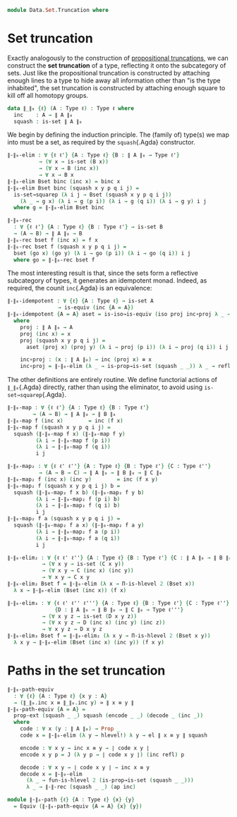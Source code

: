 <!--
```agda
open import 1Lab.HLevel.Retracts
open import 1Lab.HLevel.Universe
open import 1Lab.HIT.Truncation
open import 1Lab.HLevel
open import 1Lab.Equiv
open import 1Lab.Path
open import 1Lab.Type
open import 1Lab.Reflection.HLevel
```
-->

```agda
module Data.Set.Truncation where
```

# Set truncation

Exactly analogously to the construction of [propositional truncations],
we can construct the **set truncation** of a type, reflecting it onto
the subcategory of sets. Just like the propositional truncation is
constructed by attaching enough lines to a type to hide away all
information other than "is the type inhabited", the set truncation is
constructed by attaching enough square to kill off all homotopy groups.

[propositional truncations]: 1Lab.HIT.Truncation.html

```agda
data ∥_∥₀ {ℓ} (A : Type ℓ) : Type ℓ where
  inc    : A → ∥ A ∥₀
  squash : is-set ∥ A ∥₀
```

We begin by defining the induction principle. The (family of) type(s) we
map into must be a set, as required by the `squash`{.Agda} constructor.

```agda
∥-∥₀-elim : ∀ {ℓ ℓ'} {A : Type ℓ} {B : ∥ A ∥₀ → Type ℓ'}
          → (∀ x → is-set (B x))
          → (∀ x → B (inc x))
          → ∀ x → B x
∥-∥₀-elim Bset binc (inc x) = binc x
∥-∥₀-elim Bset binc (squash x y p q i j) =
  is-set→squarep (λ i j → Bset (squash x y p q i j))
    (λ _ → g x) (λ i → g (p i)) (λ i → g (q i)) (λ i → g y) i j
  where g = ∥-∥₀-elim Bset binc

∥-∥₀-rec
  : ∀ {ℓ ℓ'} {A : Type ℓ} {B : Type ℓ'} → is-set B
  → (A → B) → ∥ A ∥₀ → B
∥-∥₀-rec bset f (inc x) = f x
∥-∥₀-rec bset f (squash x y p q i j) =
  bset (go x) (go y) (λ i → go (p i)) (λ i → go (q i)) i j
  where go = ∥-∥₀-rec bset f
```

The most interesting result is that, since the sets form a reflective
subcategory of types, it generates an idempotent monad. Indeed, as
required, the counit `inc`{.Agda} is an equivalence:

```agda
∥-∥₀-idempotent : ∀ {ℓ} {A : Type ℓ} → is-set A
                → is-equiv (inc {A = A})
∥-∥₀-idempotent {A = A} aset = is-iso→is-equiv (iso proj inc∘proj λ _ → refl)
  where
    proj : ∥ A ∥₀ → A
    proj (inc x) = x
    proj (squash x y p q i j) =
      aset (proj x) (proj y) (λ i → proj (p i)) (λ i → proj (q i)) i j

    inc∘proj : (x : ∥ A ∥₀) → inc (proj x) ≡ x
    inc∘proj = ∥-∥₀-elim (λ _ → is-prop→is-set (squash _ _)) λ _ → refl
```

The other definitions are entirely routine. We define functorial actions
of `∥_∥₀`{.Agda} directly, rather than using the eliminator, to avoid
using `is-set→squarep`{.Agda}.

```agda
∥-∥₀-map : ∀ {ℓ ℓ'} {A : Type ℓ} {B : Type ℓ'}
        → (A → B) → ∥ A ∥₀ → ∥ B ∥₀
∥-∥₀-map f (inc x)        = inc (f x)
∥-∥₀-map f (squash x y p q i j) =
  squash (∥-∥₀-map f x) (∥-∥₀-map f y)
         (λ i → ∥-∥₀-map f (p i))
         (λ i → ∥-∥₀-map f (q i))
         i j

∥-∥₀-map₂ : ∀ {ℓ ℓ' ℓ''} {A : Type ℓ} {B : Type ℓ'} {C : Type ℓ''}
          → (A → B → C) → ∥ A ∥₀ → ∥ B ∥₀ → ∥ C ∥₀
∥-∥₀-map₂ f (inc x) (inc y)        = inc (f x y)
∥-∥₀-map₂ f (squash x y p q i j) b =
  squash (∥-∥₀-map₂ f x b) (∥-∥₀-map₂ f y b)
         (λ i → ∥-∥₀-map₂ f (p i) b)
         (λ i → ∥-∥₀-map₂ f (q i) b)
         i j
∥-∥₀-map₂ f a (squash x y p q i j) =
  squash (∥-∥₀-map₂ f a x) (∥-∥₀-map₂ f a y)
         (λ i → ∥-∥₀-map₂ f a (p i))
         (λ i → ∥-∥₀-map₂ f a (q i))
         i j

∥-∥₀-elim₂ : ∀ {ℓ ℓ' ℓ''} {A : Type ℓ} {B : Type ℓ'} {C : ∥ A ∥₀ → ∥ B ∥₀ → Type ℓ''}
           → (∀ x y → is-set (C x y))
           → (∀ x y → C (inc x) (inc y))
           → ∀ x y → C x y
∥-∥₀-elim₂ Bset f = ∥-∥₀-elim (λ x → Π-is-hlevel 2 (Bset x))
  λ x → ∥-∥₀-elim (Bset (inc x)) (f x)

∥-∥₀-elim₃ : ∀ {ℓ ℓ' ℓ'' ℓ'''} {A : Type ℓ} {B : Type ℓ'} {C : Type ℓ''}
               {D : ∥ A ∥₀ → ∥ B ∥₀ → ∥ C ∥₀ → Type ℓ'''}
           → (∀ x y z → is-set (D x y z))
           → (∀ x y z → D (inc x) (inc y) (inc z))
           → ∀ x y z → D x y z
∥-∥₀-elim₃ Bset f = ∥-∥₀-elim₂ (λ x y → Π-is-hlevel 2 (Bset x y))
  λ x y → ∥-∥₀-elim (Bset (inc x) (inc y)) (f x y)
```

# Paths in the set truncation

```agda
∥-∥₀-path-equiv
  : ∀ {ℓ} {A : Type ℓ} {x y : A}
  → (∥_∥₀.inc x ≡ ∥_∥₀.inc y) ≃ ∥ x ≡ y ∥
∥-∥₀-path-equiv {A = A} =
  prop-ext (squash _ _) squash (encode _ _) (decode _ (inc _))
  where
    code : ∀ x (y : ∥ A ∥₀) → Prop _
    code x = ∥-∥₀-elim (λ y → hlevel!) λ y → el ∥ x ≡ y ∥ squash

    encode : ∀ x y → inc x ≡ y → ∣ code x y ∣
    encode x y p = J (λ y p → ∣ code x y ∣) (inc refl) p

    decode : ∀ x y → ∣ code x y ∣ → inc x ≡ y
    decode x = ∥-∥₀-elim
      (λ _ → fun-is-hlevel 2 (is-prop→is-set (squash _ _)))
      λ _ → ∥-∥-rec (squash _ _) (ap inc)

module ∥-∥₀-path {ℓ} {A : Type ℓ} {x} {y}
  = Equiv (∥-∥₀-path-equiv {A = A} {x} {y})
```
